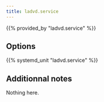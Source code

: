 ```yaml
---
title: ladvd.service
---
```


{{% provided_by "ladvd.service" %}}

## Options

{{% systemd_unit "ladvd.service" %}}

## Additionnal notes

Nothing here.